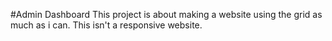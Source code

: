 #Admin Dashboard
This project is about making a website using the grid as much as i can.
This isn't a responsive website. 